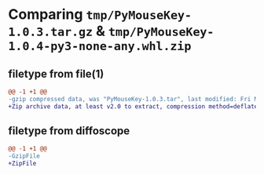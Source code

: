 # Comparing `tmp/PyMouseKey-1.0.3.tar.gz` & `tmp/PyMouseKey-1.0.4-py3-none-any.whl.zip`

## filetype from file(1)

```diff
@@ -1 +1 @@
-gzip compressed data, was "PyMouseKey-1.0.3.tar", last modified: Fri May  5 03:14:38 2023, max compression
+Zip archive data, at least v2.0 to extract, compression method=deflate
```

## filetype from diffoscope

```diff
@@ -1 +1 @@
-GzipFile
+ZipFile
```

